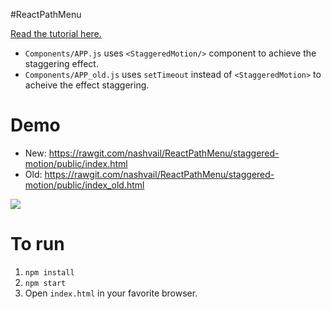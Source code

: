 #ReactPathMenu

[Read the tutorial here.](https://medium.com/@nashvail/a-gentle-introduction-to-react-motion-dc50dd9f2459#.bgck7roe9)

* `Components/APP.js` uses `<StaggeredMotion/>` component to achieve the staggering effect.
* `Components/APP_old.js` uses `setTimeout` instead of `<StaggeredMotion>` to acheive the effect staggering.

Demo
=====

* New: https://rawgit.com/nashvail/ReactPathMenu/staggered-motion/public/index.html
* Old: https://rawgit.com/nashvail/ReactPathMenu/staggered-motion/public/index_old.html

![](http://s1.postimg.org/wgzpb1l27/final_Demo_One.gif)

To run 
======
1. `npm install`
2. `npm start`
3. Open `index.html` in your favorite browser.




